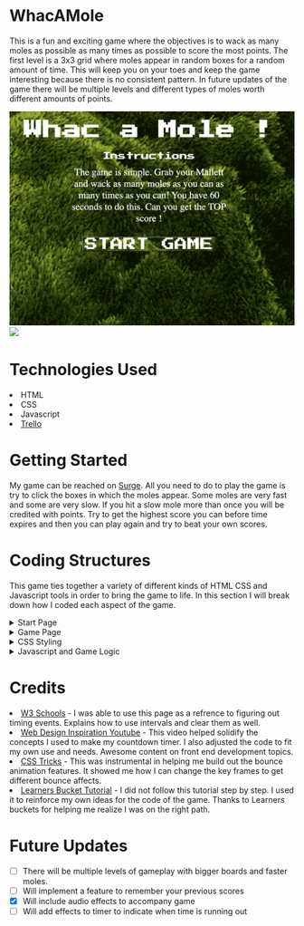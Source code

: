 # WhacAMole
This is a fun and exciting game where the objectives is to wack as many moles as possible as many times as possible to score the most points. The first level is a 3x3 grid where moles appear in random boxes for a random amount of time. This will keep you on your toes and keep the game interesting because there is no consistent pattern. In future updates of the game there will be multiple levels and different types of moles worth different amounts of points.

<img src = "startscreen.png">
<img src = "Gameplay.png">


# Technologies Used
<li> HTML
<li> CSS
<li> Javascript
<li>  <a href = "https://trello.com/b/26fG5zDr/whac-a-mole-project">Trello </a>

# Getting Started
My game can be reached on <a href="https://whacamole-dry.surge.sh/"> Surge</a>. All you need to do to play the game is try to click the boxes in which the moles appear. Some moles are very fast and some are very slow. If you hit a slow mole more than once you will be credited with points. Try to get the highest score you can before time expires and then you can play again and try to beat your own scores.
# Coding Structures
This game ties together a variety of different kinds of HTML CSS and Javascript tools in order to bring the game to life. In this section I will break down how I coded each aspect of the game. 

<details> 
<summary> Start Page </summary>
<li>The start page was the first part I completed and was essentially an html page linked to the game page via the start game button. In addition to that I also added instructions to the game. The first page is when you are exposed to the special game font I found called 'Press Start 2p'. Addtional features added include the bounce animation feature to make the game more lively. I also used an audio tag to autoplay some theme music for the song. 
</details>



<details>
<summary>Game Page</summary>
<li> The gameboard was inspired by my prior experience in making a tic-tac-toe game. The 3x3 grid seemed like the perfect setup to run multiple functions while still being able to manipluate each box of the grid. I used the CSS flex property along with flex wrap to make the grid 3x3 boxes. 
<li> In addition to the gameboard the other features on the gamepage include the countdown timer, score display and play again button. 
</details>   


<details>
<summary>CSS Styling</summary>
<li>  As stated earlier I utilized CSS flexbox to orient where i wanted each element of my game to be located. I used multiple flex containers throughout the project to not only center my gameboard but my buttons as well.
<li> I was able to use the background size cover characteristic as well as background no repeat to get the most recent version of my background and this helped the aesthethic of my game tremendously.
<li> The most significant addition to my CSS toolbox was the animation which really helped me elevate the overall feel of my game. I made it 1s infinite so that it would continue to bounce and also so it was fast enough to notice. the 1s also made it so each second that went off the clock the timer would also bounce.
</details>  

<details>
<summary>Javascript and Game Logic</summary>
 
```javascript
const boxes = document.querySelectorAll('.box')
const timer = document.querySelector('#time')
const score = document.querySelector('#score')
const mole = document.querySelector('.mole')
let currentScore = 0
let timeLeft = 60
let molePosition
let randomBox
const playAgain = document.querySelector('.restart')
```
<li> Above are all my global variables listed out. I needed to select all the boxes together because it would be read as an array of boxes with ids that make it easy to refer back them. I also selected all the other parts of my html I would need to manipulate as well as globally defining variables that would become important in later functions.

 
```javascript

function addMole() {
  boxes.forEach((box) => {
    box.classList.remove('mole')
  })
  let randomPosition = Math.floor(Math.random() * 9)
  let randomBox = boxes[randomPosition]
  randomBox.classList.add('mole')
  molePosition = randomBox.id
}
addMole()
```
<li> The above function represents a major part of our game's logic. This function uses for each to apply across all squares. I decided to use adding and removing class to manipulate the gameboards boxes. So the moles would appear in the boxes which had the mole class. The reason the first part of the function is to remove the mole class is so there is only one mole at a time and once one is removed a new one is added.
<li> In my global variable selectiong boxes made an array of boxes I used this to my advantage and set it up using Math.random  *9 to ensure that I get a random number between 0 and 9. I used math floor so it rounded down to 8. This was necessary because the indexes of boxes are 0-8. once a random number was chosen that became the index of the square that would add the mole class. I made sure to get a variable to assign to that chosen boxes id because this would be needed to deal with scoring.

```javascript
function moleMovements() {
  moleActive = setInterval(addMole, Math.random() * 1800)
}
moleMovements()

function timeTicking() {
  timeLeft--
  timer.innerText = timeLeft

  if (timeLeft == 0) {
    clearInterval(countDownTimer)
    clearInterval(moleActive)
    alert('WOO-HOO YOUR FINAL SCORE IS ' + currentScore)
  }
}
countDownTimer = setInterval(timeTicking, 1000)
```

<li> This part of my code is where I added all the timing aspects of my code. Initially I had tried to use the SetTimeOut method however after reading the description I realized this wouldn't work because I needed my functions to execute multiple times. I discovered the setInterval and clearinterval which helped me add and remove moles at an interval. However i reused the Math random method to get a random time between 0ms to 1800ms so there could be randomness and variance within the game.
<li> The time ticking function is set up for the end of the game. It would stop the add mole and countdown timer functions at 0 then issue an alert to let the player know the game is over.
I named my set interval functions so that I could stop them easier by referring back to those names.

```javascript
function reload() {
  reload = location.reload()
}

boxes.forEach((box) => {
  box.addEventListener('click', function () {
    if (box.id == molePosition) {
      currentScore += 10
      score.innerText = currentScore
    }
  })
})

playAgain.addEventListener('click', reload)

```
<li> This snippet of code contains my event listeners and the reload function I used for the play again button. The reload function was simole so i defined it outside the event listener and referred to it. However since the other function was more complicated nad performed more fucntions I decided to include it in the actual event listener.
<li> I used the for each to iterate over the entire array of boxes and making it that if the id of the box you cicked is equal to the position of the mole your score would increase by 10 points. I also used the dom to set the score html text equal to my current score variable.
</details>  
   
   # Credits
   <li> <a href = "https://www.w3schools.com/js/js_timing.asp">W3 Schools</a> - I was able to use this page as a refrence to figuring out timing events. Explains how to use intervals and clear them as well. 
   <li> <a href = "https://www.youtube.com/watch?v=AHh57PrdQsA">Web Design Inspiration Youtube</a> - This video helped solidify the concepts I used to make my countdown timer. I also adjusted the code to fit my own use and needs. Awesome content on front end development topics.
   <li> <a href = "https://css-tricks.com/making-css-animations-feel-natural/"> CSS Tricks</a> - This was instrumental in helping me build out the bounce animation features. It showed me how I can change the key frames to get different bounce affects.
   <li> <a href = "https://learnersbucket.com/tutorials/js-projects/whack-a-mole-game-in-javascript/"> Learners Bucket Tutorial</a> - I did not follow this tutorial step by step. I used it to reinforce my own ideas for the code of the game.  Thanks to Learners buckets for helping me realize I was on the right path.

   # Future Updates
 - [ ] There will be multiple levels of gameplay with bigger boards and faster moles.
 - [ ] Will implement a feature to remember your previous scores
 - [x] Will include audio effects to accompany game 
 - [ ] Will add effects to timer to indicate when time is running out  